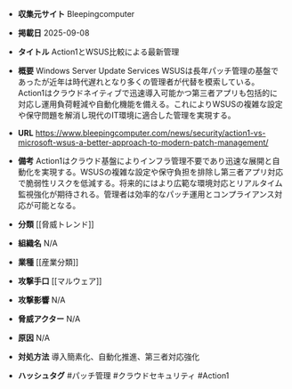 - **収集元サイト**
Bleepingcomputer

- **掲載日**
2025-09-08

- **タイトル**
Action1とWSUS比較による最新管理

- **概要**
Windows Server Update Services WSUSは長年パッチ管理の基盤であったが近年は時代遅れとなり多くの管理者が代替を模索している。Action1はクラウドネイティブで迅速導入可能かつ第三者アプリも包括的に対応し運用負荷軽減や自動化機能を備える。これによりWSUSの複雑な設定や保守問題を解消し現代のIT環境に適合した管理を実現する。

- **URL**
https://www.bleepingcomputer.com/news/security/action1-vs-microsoft-wsus-a-better-approach-to-modern-patch-management/

- **備考**
Action1はクラウド基盤によりインフラ管理不要であり迅速な展開と自動化を実現する。WSUSの複雑な設定や保守負担を排除し第三者アプリ対応で脆弱性リスクを低減する。将来的にはより広範な環境対応とリアルタイム監視強化が期待される。管理者は効率的なパッチ運用とコンプライアンス対応が可能となる。

- **分類**
[[脅威トレンド]]

- **組織名**
N/A

- **業種**
[[産業分類]]

- **攻撃手口**
[[マルウェア]]

- **攻撃影響**
N/A

- **脅威アクター**
N/A

- **原因**
N/A

- **対処方法**
導入簡素化、自動化推進、第三者対応強化

- **ハッシュタグ**
#パッチ管理 #クラウドセキュリティ #Action1
